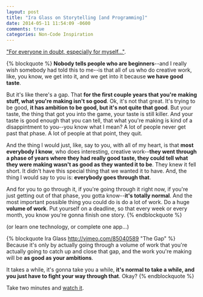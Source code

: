 ```yaml
---
layout: post
title: "Ira Glass on Storytelling [and Programming]"
date: 2014-05-11 11:54:09 -0600
comments: true
categories: Non-Code Inspiration
---
```

<a href="http://vimeo.com/85040589">"For everyone in doubt, especially for myself..."</a>.

{% blockquote %}
<strong>Nobody tells people who are beginners</strong>--and I really wish somebody had told this to me--is that all of us who do creative work, like, you know, we get into it, and we get into it because <strong>we have good taste</strong>.

But it's like there's a gap. That <strong>for the first couple years that you're making stuff, what you're making isn't so good</strong>. Ok, it's not that great. It's trying to be good, <strong>it has ambition to be good, but it's not quite that good</strong>. But your taste, the thing that got you into the game, your taste is still killer. And your taste is good enough that you can tell, that what you're making is kind of a disappintment to you--you know what I mean? A lot of people never get past that phase. A lot of people at that point, they quit.

And the thing I would just, like, say to you, with all of my heart, is that <strong>most everybody I know</strong>, who does interesting, creative work--<strong>they went through a phase of years where they had really good taste, they could tell what they were making wasn't as good as they wanted it to be</strong>. They knew it fell short. It didn't have this special thing that we wanted it to have. And, the thing I would say to you is: <strong>everybody goes through that</strong>.

And for you to go through it, if you're going through it right now, if you're just getting out of that phase, you gotta know--<strong>it's totally normal</strong>. And the most important possible thing you could do is do a lot of work. Do a huge <strong>volume of work</strong>. Put yourself on a deadline, so that every week or every month, you know you're gonna finish one story.
{% endblockquote %}

(or learn one technology, or complete one app...)

{% blockquote Ira Glass http://vimeo.com/85040589 "The Gap"  %}
Because it's only by actually going through a volume of work that you're actually going to catch up and close that gap, and the work you're making will be <strong>as good as your ambitions</strong>.

It takes a while, it's gonna take you a while, <strong>it's normal to take a while, and you just have to fight your way through that</strong>. Okay?
{% endblockquote %}

Take two minutes and <a href="http://vimeo.com/85040589">watch it</a>.